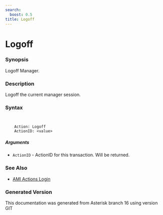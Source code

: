 ```yaml
---
search:
  boost: 0.5
title: Logoff
---
```


# Logoff

### Synopsis

Logoff Manager.

### Description

Logoff the current manager session.<br>


### Syntax


```


    Action: Logoff
    ActionID: <value>

```
##### Arguments


* `ActionID` - ActionID for this transaction. Will be returned.<br>

### See Also

* [AMI Actions Login](/Asterisk_16_Documentation/API_Documentation/AMI_Actions/Login)


### Generated Version

This documentation was generated from Asterisk branch 16 using version GIT 